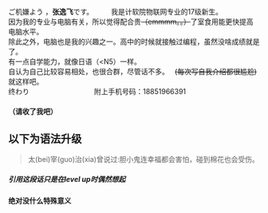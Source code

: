 ご机嫌よう ，**张逸飞**です。                                 
我是计软院物联网专业的17级新生。                                   
因为我的专业与电脑有关，所以觉得配合贵~~（emmmm。。）~~了室食用能更快提高电脑水平。     
除此之外，电脑也是我的兴趣之一。高中的时候就接触过编程，虽然没啥成绩就是了。             
有一点自学能力，就像日语（<N5）一样。          
自认为自己比较容易相处，也很合群，尽管话不多。                            
~~(每次写自我介绍都很尴尬)~~       
就这样吧。             
终わり                                                         
附上手机号码：18851966391
#### （请收了我吧）


## **以下为语法升级**
>太(bei)宰(guo)治(xia)曾说过:胆小鬼连幸福都会害怕，碰到棉花也会受伤。


##### 引用这段话只是在***level up***时偶然想起
**绝对没什么特殊意义**





